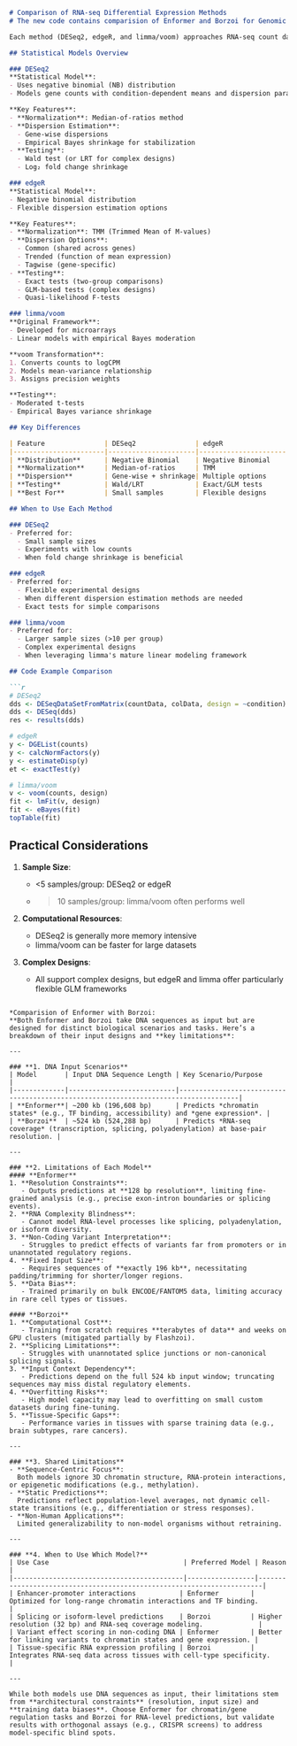 ```markdown
# Comparison of RNA-seq Differential Expression Methods
# The new code contains comparision of Enformer and Borzoi for Genomic Sequence Modeling

Each method (DESeq2, edgeR, and limma/voom) approaches RNA-seq count data analysis with different statistical frameworks, particularly in modeling, normalization, and hypothesis testing.

## Statistical Models Overview

### DESeq2
**Statistical Model**:
- Uses negative binomial (NB) distribution
- Models gene counts with condition-dependent means and dispersion parameters

**Key Features**:
- **Normalization**: Median-of-ratios method
- **Dispersion Estimation**:
  - Gene-wise dispersions
  - Empirical Bayes shrinkage for stabilization
- **Testing**:
  - Wald test (or LRT for complex designs)
  - Log₂ fold change shrinkage

### edgeR
**Statistical Model**:
- Negative binomial distribution
- Flexible dispersion estimation options

**Key Features**:
- **Normalization**: TMM (Trimmed Mean of M-values)
- **Dispersion Options**:
  - Common (shared across genes)
  - Trended (function of mean expression)
  - Tagwise (gene-specific)
- **Testing**:
  - Exact tests (two-group comparisons)
  - GLM-based tests (complex designs)
  - Quasi-likelihood F-tests

### limma/voom
**Original Framework**:
- Developed for microarrays
- Linear models with empirical Bayes moderation

**voom Transformation**:
1. Converts counts to logCPM
2. Models mean-variance relationship
3. Assigns precision weights

**Testing**:
- Moderated t-tests
- Empirical Bayes variance shrinkage

## Key Differences

| Feature               | DESeq2               | edgeR                | limma/voom           |
|-----------------------|----------------------|----------------------|----------------------|
| **Distribution**      | Negative Binomial    | Negative Binomial    | Linear Models       |
| **Normalization**     | Median-of-ratios     | TMM                  | TMM + voom          |
| **Dispersion**        | Gene-wise + shrinkage| Multiple options     | Mean-variance trend  |
| **Testing**           | Wald/LRT             | Exact/GLM tests      | Moderated t-tests   |
| **Best For**          | Small samples        | Flexible designs     | Large samples       |

## When to Use Each Method

### DESeq2
- Preferred for:
  - Small sample sizes
  - Experiments with low counts
  - When fold change shrinkage is beneficial

### edgeR
- Preferred for:
  - Flexible experimental designs
  - When different dispersion estimation methods are needed
  - Exact tests for simple comparisons

### limma/voom
- Preferred for:
  - Larger sample sizes (>10 per group)
  - Complex experimental designs
  - When leveraging limma's mature linear modeling framework

## Code Example Comparison

```r
# DESeq2
dds <- DESeqDataSetFromMatrix(countData, colData, design = ~condition)
dds <- DESeq(dds)
res <- results(dds)

# edgeR
y <- DGEList(counts)
y <- calcNormFactors(y)
y <- estimateDisp(y)
et <- exactTest(y)

# limma/voom
v <- voom(counts, design)
fit <- lmFit(v, design)
fit <- eBayes(fit)
topTable(fit)
```

## Practical Considerations

1. **Sample Size**:
   - <5 samples/group: DESeq2 or edgeR
   - >10 samples/group: limma/voom often performs well

2. **Computational Resources**:
   - DESeq2 is generally more memory intensive
   - limma/voom can be faster for large datasets

3. **Complex Designs**:
   - All support complex designs, but edgeR and limma offer particularly flexible GLM frameworks
```

*Comparision of Enformer with Borzoi:
**Both Enformer and Borzoi take DNA sequences as input but are designed for distinct biological scenarios and tasks. Here’s a breakdown of their input designs and **key limitations**:

---

### **1. DNA Input Scenarios**
| Model       | Input DNA Sequence Length | Key Scenario/Purpose                                                                 |
|-------------|---------------------------|-------------------------------------------------------------------------------------|
| **Enformer**| ~200 kb (196,608 bp)      | Predicts *chromatin states* (e.g., TF binding, accessibility) and *gene expression*. |
| **Borzoi**  | ~524 kb (524,288 bp)      | Predicts *RNA-seq coverage* (transcription, splicing, polyadenylation) at base-pair resolution. |

---

### **2. Limitations of Each Model**
#### **Enformer**
1. **Resolution Constraints**:
   - Outputs predictions at **128 bp resolution**, limiting fine-grained analysis (e.g., precise exon-intron boundaries or splicing events).
2. **RNA Complexity Blindness**:
   - Cannot model RNA-level processes like splicing, polyadenylation, or isoform diversity.
3. **Non-Coding Variant Interpretation**:
   - Struggles to predict effects of variants far from promoters or in unannotated regulatory regions.
4. **Fixed Input Size**:
   - Requires sequences of **exactly 196 kb**, necessitating padding/trimming for shorter/longer regions.
5. **Data Bias**:
   - Trained primarily on bulk ENCODE/FANTOM5 data, limiting accuracy in rare cell types or tissues.

#### **Borzoi**
1. **Computational Cost**:
   - Training from scratch requires **terabytes of data** and weeks on GPU clusters (mitigated partially by Flashzoi).
2. **Splicing Limitations**:
   - Struggles with unannotated splice junctions or non-canonical splicing signals.
3. **Input Context Dependency**:
   - Predictions depend on the full 524 kb input window; truncating sequences may miss distal regulatory elements.
4. **Overfitting Risks**:
   - High model capacity may lead to overfitting on small custom datasets during fine-tuning.
5. **Tissue-Specific Gaps**:
   - Performance varies in tissues with sparse training data (e.g., brain subtypes, rare cancers).

---

### **3. Shared Limitations**
- **Sequence-Centric Focus**:
  Both models ignore 3D chromatin structure, RNA-protein interactions, or epigenetic modifications (e.g., methylation).
- **Static Predictions**:
  Predictions reflect population-level averages, not dynamic cell-state transitions (e.g., differentiation or stress responses).
- **Non-Human Applications**:
  Limited generalizability to non-model organisms without retraining.

---

### **4. When to Use Which Model?**
| Use Case                                  | Preferred Model | Reason                                                                 |
|-------------------------------------------|-----------------|-----------------------------------------------------------------------|
| Enhancer-promoter interactions           | Enformer        | Optimized for long-range chromatin interactions and TF binding.       |
| Splicing or isoform-level predictions    | Borzoi          | Higher resolution (32 bp) and RNA-seq coverage modeling.              |
| Variant effect scoring in non-coding DNA | Enformer        | Better for linking variants to chromatin states and gene expression. |
| Tissue-specific RNA expression profiling | Borzoi          | Integrates RNA-seq data across tissues with cell-type specificity.    |

---

While both models use DNA sequences as input, their limitations stem from **architectural constraints** (resolution, input size) and **training data biases**. Choose Enformer for chromatin/gene regulation tasks and Borzoi for RNA-level predictions, but validate results with orthogonal assays (e.g., CRISPR screens) to address model-specific blind spots.


